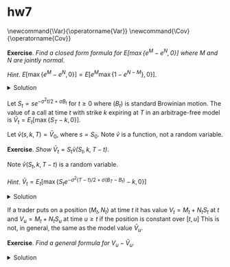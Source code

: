 # hw7

\newcommand{\Var}{\operatorname{Var}}
\newcommand{\Cov}{\operatorname{Cov}}

__Exercise__. _Find a closed form formula for
$E[\max\{e^M - e^N, 0\}]$ where $M$ and $N$ are jointly normal_.

_Hint_. $E[\max\{e^M - e^N, 0\}] = E[e^M\max\{1 - e^{N - M}\}, 0\}]$.

<details>
<summary>Solution</summary>
$$
\begin{aligned}
E[\max\{e^M - e^N, 0\}] &= E[e^M\max\{1 - e^{N - M}\}, 0\}] \\
&=  E[e^M]E[\max\{1 - e^{N + \Var(N) - (M + \Cov(M,N)}\}, 0\}] \\
&=  E[e^M]E[(1 - e^{N + \Var(N) - (M + \Cov(M,N)})1(1 - e^{N + \Var(N) - (M + \Cov(M,N)}\ge0)] \\
\end{aligned}
$$
</details>

Let $S_t = se^{-\sigma^2t/2 + \sigma B_t}$ for $t\ge0$ where $(B_t)$ is standard Browinian motion.
The value of a call at time $t$ with strike $k$ expiring at $T$ in an arbitrage-free model is
$\bar{V}_t = E_t[\max\{S_T - k, 0\}]$.

Let $\bar{v}(s, k, T) = \bar{V}_0$, where $s = S_0$. Note $\bar{v}$ is a function, not a random variable.

__Exercise__. _Show $\bar{V}_t = S_t \bar{v}(S_t, k, T - t)$_.

Note $\bar{v}(S_t, k, T - t)$ is a random variable.

_Hint_. $\bar{V}_t = E_t[\max\{S_t e^{-\sigma^2(T-t)/2 + \sigma (B_T - B_t)} - k, 0\}]$

<details>
<summary>Solution</summary>
Note $-\sigma^2 T/2 + \sigma B_T
= (-\sigma^2 t/2 + \sigma B_t) - (-\sigma^2 t/2 + \sigma B_t) + (-\sigma^2 T/2 + \sigma B_T)
= (-\sigma^2 t/2 + \sigma B_t) + (-\sigma^2(T - t)/2 + \sigma(B_T - B_t)$.

$$
\begin{aligned}
E_t[\max\{S_t e^{-\sigma^2(T-t)/2 + \sigma (B_T - B_t)} - k, 0\}]
&= E_t[\max\{s e^{-\sigma^2(T-t)/2 + \sigma (B_T - B_t)} - k, 0\}\mid S_t = s] \\
&= E[\max\{s e^{-\sigma^2(T-t)/2 + \sigma (B_T - B_t)} - k, 0\}\mid S_t = s] \\
\end{aligned}
$$
</details>

If a trader puts on a position $(M_t, N_t)$ at time $t$ it has
value $V_t = M_t + N_t S_t$ at $t$ and $V_u = M_t + N_t S_u$ at time $u \ge t$
if the position is constant over $[t, u]$
This is not, in general, the same as the model value $\bar{V}_u$.

__Exercise__. _Find a general formula for $V_u - \bar{V}_u$_. 

<details>
<summary>Solution</summary>
</details>
